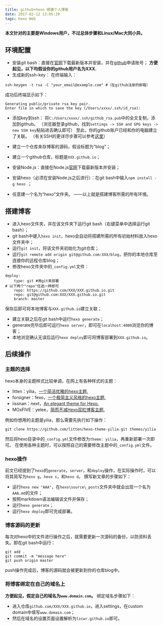 ```yaml
---
title: github+hexo 搭建个人博客
date: 2017-02-12 13:05:29
tags: hexo Web
---
```

**本文针对的主要是Windows用户，不过总体步骤和Linux/Mac大同小异。**
## 环境配置
 - 安装git bash：直接在[官网][1]下载最新版本并安装，并在[github][2]申请账号；
 **方便起见，以下均假设你的github用户名为XXX.**
 - 生成新的ssh-key：
    在终端输入：
```
ssh-keygen -t rsa -C "your_email@example.com" #（在github注册的邮箱）
```
成功后终端显示如下：
```
Generating public/private rsa key pair.
Enter file in which to save the key (/Users/xxxx/.ssh/id_rsa):
```
 - 添加key到ssh：
    将`C:/Users/xxxx/.ssh/github_rsa.pub`中的全文复制，添加到github。
（浏览器登录github，找到`settings -> SSH and GPG keys -> new SSH key`粘贴进去确认即可）
至此，你的github账户已经和你的电脑建立了关联。
（有关SSH的更详尽步骤可以参考[这里][3]）

 - 建立一个仓库来存博客的源码，假设标题为“blog”；
 - 建立一个github仓库，标题是`XXX.github.io`；
 -  安装Node.js：直接在Node.js[官网][4]下载最新版本并安装；
 - 安装hexo（必须在安装Node.js之后进行）：在git bash中输入`npm install -g hexo `；
 - 任意建一个名为“hexo”文件夹。
——以上就是搭建博客所需的所有环境。

## 搭建博客


 - 进入hexo文件夹，并在该文件夹下运行git bash（右键菜单中选择运行git bash）；
 - git bash中键入`hexo init`，hexo会自动将搭建所需的所有初始材料放入hexo文件夹中；
 - 运行`git init`，将该文件夹初始化为git仓库；
 - 运行`git remote add origin git@github.com:XXX/blog`，把你的本地仓库至连接你的远程仓库blog；
 - 修改hexo文件夹中的`_config.yml`文件：

```
deploy:
    type: git #用git来部署
# 以下两个"repo"任选一种即可
    repo: https://github.com/XXX/XXX.github.io.git
    repo: git@github.com:XXX/XXX.github.io.git
    branch: master
```

保存后即可将本地博客与`XXX.github.io`建立关联；
 - 建立关联之后在git bash中运行`hexo generate`；
 - generate完毕后即可运行`hexo server`，即可在`localhost:4000`浏览你的博客；
 - 本地浏览确认无误后运行`hexo deploy`即可将博客部署到`XXX.github.io`。
 
## 后续操作
### 主题的选择
hexo本身的主题样式比较单调，在网上有各种样式的主题：

 - litten：yilia，[一个简洁优雅的hexo主题.][5]
 - forsigner：fexo，[一个极简主义风格的hexo主题.][6]
 - iissnan：next，[An elegant theme for Hexo.][7]
 - MOxFIVE：yelee，[简而不减Hexo双栏博客主题.][8]

例如你想用的主题是yilia，那么需要先执行如下操作：

```
git clone https://github.com/litten/hexo-theme-yilia.git themes/yilia
```

然后将hexo目录中的`_config.yml`文件修改为`theme: yilia`，再重新部署一次即可。
在使用各种主题时，可以按照自己的需要修改主题中的`_config.yml`文件。

### hexo操作
前文已经提到了`hexo`的`generate`，`server`，和`deploy`操作，在实际操作时，可以将其简写为`hexo g`，`hexo s`，和`hexo d`。
撰写新文章的步骤如下：

 - 运行`hexo new "AAA"`，在`hexo\source\_posts`文件夹中就会出现一个名为`AAA.md`的文件；
 - 按照markdown语法编辑该文件并保存；
 - 运行`hexo generate`；
 - 运行`hexo deploy`即可完成部署。

### 博客源码的更新

每次对hexo中的文件进行操作之后，就需要更新一次源码的备份，以防资料丢失。即在git bash中运行：
```
git add .
git commit -m "message here"
git push origin master
```
push操作完成后，博客的源码就会被更新到你的仓库blog中。

### 将博客绑定在自己的域名上
**方便起见，假定自己的域名为`www.domain.com`。**
绑定域名步骤如下：

 - 进入仓库`github.com/XXX/XXX.github.io`，进入settings，在custom domain中填写`www.domain.com`；
 - 然后在域名的设置页面设置解析为`lzcwr.github.io`即可。



 


  [1]: https://git-for-windows.github.io/
  [2]: https://github.com/
  [3]: http://www.jianshu.com/p/21234432c94e
  [4]: https://nodejs.org/en/
  [5]: https://github.com/litten/hexo-theme-yilia
  [6]: https://github.com/forsigner/fexon/hexo-theme-yilia
  [7]: https://github.com/iissnan/hexo-theme-next
  [8]: https://github.com/MOxFIVE/hexo-theme-yelee